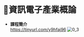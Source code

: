 # 📶資訊電子產業概論
- **課程簡介**  
https://tinyurl.com/y9hfaj96
![0_3](https://github.com/knnv5h/ITEE2024/assets/43922704/4eefe0dd-f389-4981-bf6d-4626680fbb67)
